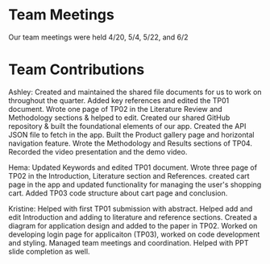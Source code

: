 # Team Meetings
Our team meetings were held 4/20, 5/4, 5/22, and 6/2

# Team Contributions
Ashley: Created and maintained the shared file documents for us to work on throughout the quarter. Added key references and edited the TP01 document. Wrote one page of TP02 in the Literature Review and Methodology sections & helped to edit. Created our shared GitHub repository & built the foundational elements of our app. Created the API JSON file to fetch in the app. Built the Product gallery page and horizontal navigation feature. Wrote the Methodology and Results sections of TP04. Recorded the video presentation and the demo video.

Hema: Updated Keywords and edited TP01 document. Wrote three page of TP02 in the Introduction, Literature section and References. created cart page in the app and updated functionality for managing the user's shopping cart. Added TP03 code structure about cart page and conclusion. 

Kristine: Helped with first TP01 submission with abstract. Helped add and edit Introduction and adding to literature and reference sections. Created a diagram for application design and added to the paper in TP02. Worked on developing login page for applicaiton (TP03), worked on code development and styling. Managed team meetings and coordination. Helped with PPT slide completion as well. 
